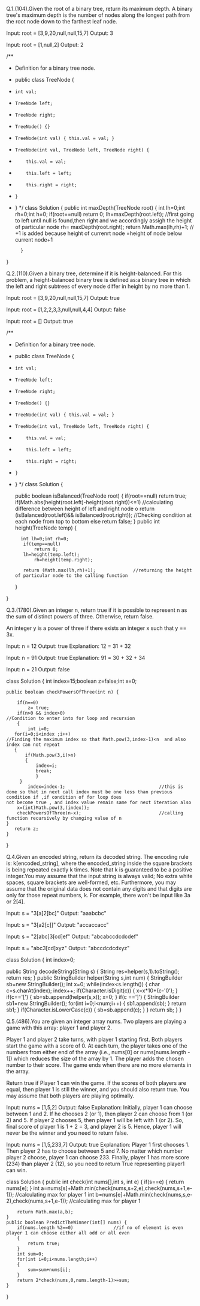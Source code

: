 Q.1.(104).Given the root of a binary tree, return its maximum depth.
A binary tree's maximum depth is the number of nodes along the longest path from the root node down to the farthest leaf node.

Input: root = [3,9,20,null,null,15,7]
Output: 3

Input: root = [1,null,2]
Output: 2

/**
 * Definition for a binary tree node.
 * public class TreeNode {
 *     int val;
 *     TreeNode left;
 *     TreeNode right;
 *     TreeNode() {}
 *     TreeNode(int val) { this.val = val; }
 *     TreeNode(int val, TreeNode left, TreeNode right) {
 *         this.val = val;
 *         this.left = left;
 *         this.right = right;
 *     }
 * }
 */
class Solution {
    public int maxDepth(TreeNode root) {
        int lh=0;int rh=0;int h=0;
        if(root==null)
            return 0;
       lh=maxDepth(root.left);                        //first going to left until null is found,then right and we accordingly assigh the height of particular node
         rh=  maxDepth(root.right);
           return Math.max(lh,rh)+1;                  // +1 is added because height of currenrt node =height of node below current node+1
        
         }
}


Q.2.(110).Given a binary tree, determine if it is height-balanced.
For this problem, a height-balanced binary tree is defined as:a binary tree in which the left and right subtrees of every node differ in height by no more than 1.

Input: root = [3,9,20,null,null,15,7]
Output: true

Input: root = [1,2,2,3,3,null,null,4,4]
Output: false

Input: root = []
Output: true
 
 /**
 * Definition for a binary tree node.
 * public class TreeNode {
 *     int val;
 *     TreeNode left;
 *     TreeNode right;
 *     TreeNode() {}
 *     TreeNode(int val) { this.val = val; }
 *     TreeNode(int val, TreeNode left, TreeNode right) {
 *         this.val = val;
 *         this.left = left;
 *         this.right = right;
 *     }
 * }
 */
class Solution {
                
    public boolean isBalanced(TreeNode root) {
       if(root==null)
           return true;
        if(Math.abs(height(root.left)-height(root.right))<=1)             //calculating difference between height of left and right node o
            return (isBalanced(root.left)&& isBalanced(root.right));      //Checking condition at each node from top to bottom
        else
            return false;
    }
      public int height(TreeNode temp)
      {
          
         int lh=0;int rh=0;
          if(temp==null)
              return 0;
          lh=height(temp.left);
              rh=height(temp.right);
         
          return (Math.max(lh,rh)+1);              //returning the height of particular node to the calling function
      }
        
}

Q.3.(1780).Given an integer n, return true if it is possible to represent n as the sum of distinct powers of three. Otherwise, return false.

An integer y is a power of three if there exists an integer x such that y == 3x.

 Input: n = 12
Output: true
Explanation: 12 = 31 + 32

Input: n = 91
Output: true
Explanation: 91 = 30 + 32 + 34

Input: n = 21
Output: false

class Solution { 
    int index=15;boolean z=false;int x=0;
    
    public boolean checkPowersOfThree(int n) {
      
        if(n==0)
            z= true;
        if(n>0 && index>0)                                       //Condition to enter into for loop and recursion
        {
            int i=0;
       for(i=0;i<index ;i++)                                       //Finding the maximum index so that Math.pow(3,index-1)<n  and also index can not repeat
       {
           if(Math.pow(3,i)>n)
           {
               index=i;
               break;
               }
         }
            index=index-1;                                   //this is done so that in next call index must be one less than previous condition if ,if condition of for loop does                                                                  not become true , and index value remain same for next iteration also
        x=(int)Math.pow(3,(index));
        checkPowersOfThree(n-x);                             //calling function recursively by changing value of n
    } 
       return z;
    }
}

Q.4.Given an encoded string, return its decoded string.
The encoding rule is: k[encoded_string], where the encoded_string inside the square brackets is being repeated exactly k times. Note that k is guaranteed to be a positive integer.You may assume that the input string is always valid; No extra white spaces, square brackets are well-formed, etc.
Furthermore, you may assume that the original data does not contain any digits and that digits are only for those repeat numbers, k. For example, there won't be input like 3a or 2[4].

Input: s = "3[a]2[bc]"
Output: "aaabcbc"

Input: s = "3[a2[c]]"
Output: "accaccacc"

Input: s = "2[abc]3[cd]ef"
Output: "abcabccdcdcdef"

Input: s = "abc3[cd]xyz"
Output: "abccdcdcdxyz"


class Solution {
    int index=0;
   
 public String decodeString(String s)
 {
     String res=helper(s,1).toString();
      return res; 
    }
    public StringBuilder helper(String s,int num)
    {
        StringBuilder sb=new StringBuilder();
        int x=0;
        while(index<s.length())
        {
            char c=s.charAt(index);
            index++;
            if(Character.isDigit(c))
            {
             x=x*10+(c-'0');
            }
            if(c=='[')
            {
                sb=sb.append(helper(s,x));
                x=0;
            }
            if(c ==']')
            {
                StringBuilder sb1=new StringBuilder();
                for(int i=0;i<num;i++)
                {
                sb1.append(sb);
                }
                return sb1;
            }
            if(Character.isLowerCase(c))
            {
                sb=sb.append(c);
            }
        }
        return sb;
    }
}

Q.5.(486).You are given an integer array nums. Two players are playing a game with this array: player 1 and player 2.

Player 1 and player 2 take turns, with player 1 starting first. Both players start the game with a score of 0. At each turn, the player takes one of the numbers from either end of the array (i.e., nums[0] or nums[nums.length - 1]) which reduces the size of the array by 1. The player adds the chosen number to their score. The game ends when there are no more elements in the array.

Return true if Player 1 can win the game. If the scores of both players are equal, then player 1 is still the winner, and you should also return true. You may assume that both players are playing optimally.

Input: nums = [1,5,2]
Output: false
Explanation: Initially, player 1 can choose between 1 and 2. 
If he chooses 2 (or 1), then player 2 can choose from 1 (or 2) and 5. If player 2 chooses 5, then player 1 will be left with 1 (or 2). 
So, final score of player 1 is 1 + 2 = 3, and player 2 is 5. 
Hence, player 1 will never be the winner and you need to return false.

Input: nums = [1,5,233,7]
Output: true
Explanation: Player 1 first chooses 1. Then player 2 has to choose between 5 and 7. No matter which number player 2 choose, player 1 can choose 233.
Finally, player 1 has more score (234) than player 2 (12), so you need to return True representing player1 can win.



class Solution { 
    public int check(int nums[],int s, int e)
    {
        if(s==e)
        {
            return nums[e];
        }
        int a=nums[s]+Math.min(check(nums,s+2,e),check(nums,s+1,e-1));  //calculating max for player 1
        int b=nums[e]+Math.min(check(nums,s,e-2),check(nums,s+1,e-1));  //calculating max for player 1
        
        return Math.max(a,b);
    }
    public boolean PredictTheWinner(int[] nums) {
        if(nums.length %2==0)               //if no of element is even player 1 can choose either all odd or all even
        {
            return true;
        }
        int sum=0;
        for(int i=0;i<nums.length;i++)
        {
            sum=sum+nums[i];
        }
        return 2*check(nums,0,nums.length-1)>=sum;
    }
}
